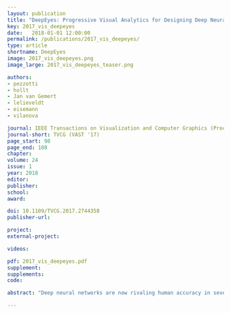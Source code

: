 ```yaml
---
layout: publication
title: "DeepEyes: Progressive Visual Analytics for Designing Deep Neural Networks"
key: 2017_vis_deepeyes
date:   2018-01-01 12:00:00
permalink: /publications/2017_vis_deepeyes/
type: article
shortname: DeepEyes
image: 2017_vis_deepeyes.png
image_large: 2017_vis_deepeyes_teaser.png

authors:
- pezzotti
- hollt
- Jan van Gemert
- lelieveldt
- eisemann
- vilanova

journal: IEEE Transactions on Visualization and Computer Graphics (Proceedings of IEEE VAST 2017)
journal-short: TVCG (VAST '17)
page_start: 98
page_end: 108
chapter:
volume: 24
issue: 1
year: 2018
editor:
publisher:
school:
award:

doi: 10.1109/TVCG.2017.2744358
publisher-url:

project:
external-project:

videos:

pdf: 2017_vis_deepeyes.pdf
supplement:
supplements:
code:

abstract: "Deep neural networks are now rivaling human accuracy in several pattern recognition problems. Compared to traditional classifiers, where features are handcrafted, neural networks learn increasingly complex features directly from the data. Instead of handcrafting the features, it is now the network architecture that is manually engineered. The network architecture parameters such as the number of layers or the number of filters per layer and their interconnections are essential for good performance. Even though basic design guidelines exist, designing a neural network is an iterative trial-and-error process that takes days or even weeks to perform due to the large datasets used for training. In this paper, we present DeepEyes, a Progressive Visual Analytics system that supports the design of neural networks during training. We present novel visualizations, supporting the identification of layers that learned a stable set of patterns and, therefore, are of interest for a detailed analysis. The system facilitates the identification of problems, such as superfluous filters or layers, and information that is not being captured by the network. We demonstrate the effectiveness of our system through multiple use cases, showing how a trained network can be compressed, reshaped and adapted to different problems."

---
```

